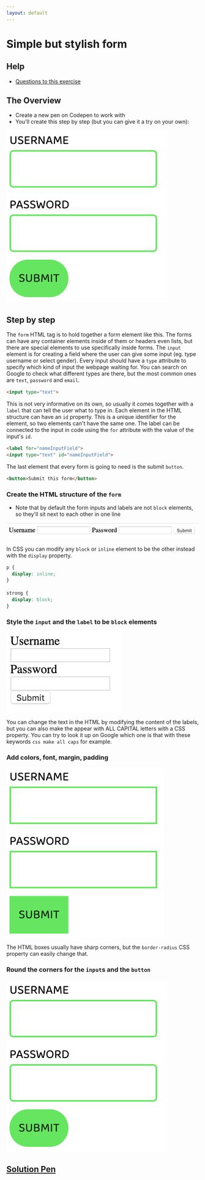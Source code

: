 ```yaml
---
layout: default
---
```

# Simple but stylish form

## Help

- [Questions to this exercise](http://askbot.greenfox.academy/questions/scope:all/sort:activity-desc/tags:simpleform/page:1/)

## The Overview

- Create a new pen on Codepen to work with
- You'll create this step by step (but you can give it a try on your own):

![lists and texts](assets/05-04.png)

## Step by step

The `form` HTML tag is to hold together a form element like this. The forms can have any container elements inside of them or headers even lists, but there are special elements to use specifically inside forms. The `input` element is for creating a field where the user can give some input (eg. type username or select gender). Every input should have a `type` attribute to specify which kind of input the webpage waiting for. You can search on Google to check what different types are there, but the most common ones are `text`, `password` and `email`.

```html
<input type="text">
```

This is not very informative on its own, so usually it comes together with a `label` that can tell the user what to type in. Each element in the HTML structure can have an `id` property. This is a unique identifier for the element, so two elements can't have the same one. The label can be connected to the input in code using the `for` attribute with the value of the input's `id`.

```html
<label for="nameInputField">
<input type="text" id="nameInputField">
```

The last element that every form is going to need is the submit `button`.

```html
<button>Submit this form</button>
```

### Create the HTML structure of the `form`

- Note that by default the form inputs and labels are not `block` elements, so they'll sit next to each other in one line

![form structure](assets/05-01.png)

In CSS you can modify any `block` or `inline` element to be the other instead with the `display` property.

```css
p {
  display: inline;
}

strong {
  display: block;
}
```

### Style the `input` and the `label` to be `block` elements

![form structure](assets/05-02.png)

You can change the text in the HTML by modifying the content of the labels, but you can also make the appear with ALL CAPITAL letters with a CSS property. You can try to look it up on Google which one is that with these keywords `css make all caps` for example.

### Add colors, font, margin, padding

![form structure](assets/05-03.png)

The HTML boxes usually have sharp corners, but the `border-radius` CSS property can easily change that.

### Round the corners for the `input`s and the `button`

![form structure](assets/05-04.png)

## [Solution Pen](https://codepen.io/adamgyulavari/pen/zYGyqOW)

